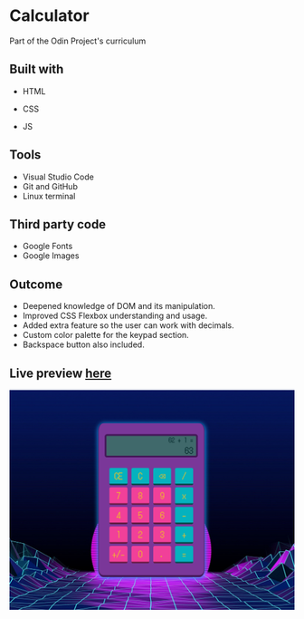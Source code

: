 # Calculator
Part of the Odin Project's curriculum

## Built with
- HTML
* CSS
+ JS

## Tools
- Visual Studio Code
- Git and GitHub
- Linux terminal

## Third party code
- Google Fonts
- Google Images

## Outcome
 - Deepened knowledge of DOM and its manipulation.
 - Improved CSS Flexbox understanding and usage.
 - Added extra feature so the user can work with decimals.
 - Custom color palette for the keypad section.
 - Backspace button also included.

## Live preview [here](https://bonemuffin.github.io/PROJECT.calculator/calculator.html)
![](./calc-sources/calcPreview.png)

